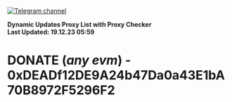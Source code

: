 [![Telegram channel](https://img.shields.io/endpoint?url=https://runkit.io/damiankrawczyk/telegram-badge/branches/master?url=https://t.me/n4z4v0d)](https://t.me/n4z4v0d) 

**Dynamic Updates Proxy List with Proxy Checker**  
**Last Updated: 19.12.23 05:59**

# DONATE (_any evm_) - 0xDEADf12DE9A24b47Da0a43E1bA70B8972F5296F2
